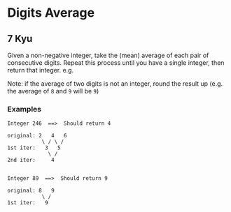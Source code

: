 # Digits Average
## 7 Kyu

Given a non-negative integer, take the (mean) average of each pair of consecutive digits. Repeat this process until you have a single integer, then return that integer. e.g.

Note: if the average of two digits is not an integer, round the result up (e.g. the average of `8` and `9` will be `9`)

### Examples
```
Integer 246  ==>  Should return 4

original: 2   4   6
           \ / \ /
1st iter:   3   5
             \ /
2nd iter:     4


Integer 89  ==>  Should return 9

original: 8   9
           \ /
1st iter:   9
```
